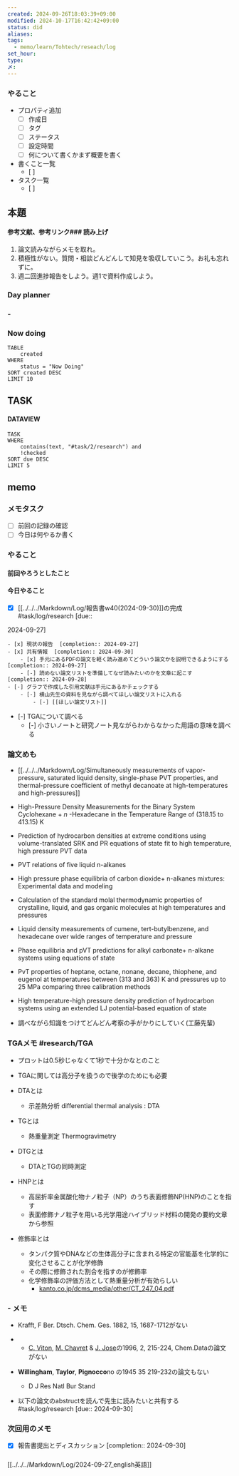 ```yaml
---
created: 2024-09-26T18:03:39+09:00
modified: 2024-10-17T16:42:42+09:00
status: did
aliases: 
tags:
  - memo/learn/Tohtech/reseach/log
set_hour: 
type: 
〆: 
---
```

### やること
- プロパティ追加
	- [ ] 作成日
	- [ ] タグ
	- [ ] ステータス
	- [ ] 設定時間
	- [ ] 何について書くかまず概要を書く
- 書くこと一覧
	- [ ] 
- タスク一覧
	- [ ] 
## 本題

 

#### 参考文献、参考リンク### 読み上げ
1. 論文読みながらメモを取れ。
2. 積極性がない。質問・相談どんどんして知見を吸収していこう。お礼も忘れずに。
3. 週二回進捗報告をしよう。週1で資料作成しよう。
### Day planner
### - 
### Now doing
```dataview
TABLE
	created
WHERE
	status = "Now Doing"
SORT created DESC
LIMIT 10
```
## TASK
#### DATAVIEW
```dataview
TASK
WHERE 
	contains(text, "#task/2/research") and
	!checked
SORT due DESC
LIMIT 5
```

## memo

### メモタスク
- [ ] 前回の記録の確認
- [ ] 今日は何やるか書く
### やること
#### 前回やろうとしたこと
#### 今日やること
- [x] [[../../../Markdown/Log/報告書w40(2024-09-30)]]の完成 #task/log/research  [due::
<!--SR:!2024-10-21,4,270--> 2024-09-27]
	- [x] 現状の報告  [completion:: 2024-09-27]
	- [x] 共有情報  [completion:: 2024-09-30]
		- [x] 手元にあるPDFの論文を軽く読み進めてどういう論文かを説明できるようにする  [completion:: 2024-09-27]
		- [-] 読めない論文リストを準備してなぜ読みたいのかを文章に起こす  [completion:: 2024-09-28]
	- [-] グラフで作成した引用文献は手元にあるかチェックする
		- [-] 横山先生の資料を見ながら調べてほしい論文リストに入れる
			- [-] [[ほしい論文リスト]]
- [-] TGAについて調べる
	- [-] 小さいノートと研究ノート見ながらわからなかった用語の意味を調べる
### 論文めも
- [[../../../Markdown/Log/Simultaneously measurements of vapor-pressure, saturated liquid density, single-phase PVT properties, and thermal-pressure coefficient of methyl decanoate at high-temperatures and high-pressures]]
- High-Pressure Density Measurements for the Binary System Cyclohexane + <i>n</i> -Hexadecane in the Temperature Range of (318.15 to 413.15) K
- Prediction of hydrocarbon densities at extreme conditions using volume-translated SRK and PR equations of state fit to high temperature, high pressure PVT data


- PVT relations of five liquid n-alkanes
- High pressure phase equilibria of carbon dioxide+ n-alkanes mixtures: Experimental data and modeling
- Calculation of the standard molal thermodynamic properties of crystalline, liquid, and gas organic molecules at high temperatures and pressures
- Liquid density measurements of cumene, tert-butylbenzene, and hexadecane over wide ranges of temperature and pressure
- Phase equilibria and pVT predictions for alkyl carbonate+ n-alkane systems using equations of state
- PvT properties of heptane, octane, nonane, decane, thiophene, and eugenol at temperatures between (313 and 363) K and pressures up to 25 MPa comparing three calibration methods
- High temperature-high pressure density prediction of hydrocarbon systems using an extended LJ potential-based equation of state




- 調べながら知識をつけてどんどん考察の手がかりにしていく(工藤先輩)

### TGAメモ #research/TGA 
- プロットは0.5秒じゃなくて1秒で十分かなとのこと
- TGAに関しては高分子を扱うので後学のためにも必要

- DTAとは
	- 示差熱分析 differential thermal analysis : DTA
- TGとは
	- 熱重量測定 Thermogravimetry
- DTGとは
	- DTAとTGの同時測定
- HNPとは
	- 高屈折率金属酸化物ナノ粒子（NP）のうち表面修飾NP(HNP)のことを指す
	- 表面修飾ナノ粒子を用いる光学用途ハイブリッド材料の開発の要約文章から参照
- 修飾率とは
	- タンパク質やDNAなどの生体高分子に含まれる特定の官能基を化学的に変化させることが化学修飾
	- その際に修飾された割合を指すのが修飾率
	- 化学修飾率の評価方法として熱重量分析が有効らしい
		- [kanto.co.jp/dcms\_media/other/CT\_247\_04.pdf](https://www.kanto.co.jp/dcms_media/other/CT_247_04.pdf)
### - メモ
- Krafft, F Ber. Dtsch. Chem. Ges. 1882, 15, 1687-1712がない
- - [C. Viton](https://link.springer.com/chapter/10.1007/978-3-642-72207-3_3#auth-C_-Viton), [M. Chavret](https://link.springer.com/chapter/10.1007/978-3-642-72207-3_3#auth-M_-Chavret) & [J. Jose](https://link.springer.com/chapter/10.1007/978-3-642-72207-3_3#auth-J_-Jose)の1996, 2, 215-224, Chem.Dataの論文がない
- **Willingham**, **Taylor**, **Pignocco**no の1945 35 219-232の論文もない
	- D J Res Natl Bur Stand


- 以下の論文のabstructを読んで先生に読みたいと共有する #task/log/research  [due:: 2024-09-30]
### 次回用のメモ
- [x] 報告書提出とディスカッション  [completion:: 2024-09-30]
### 
[[../../../Markdown/Log/2024-09-27_english英語]] 
